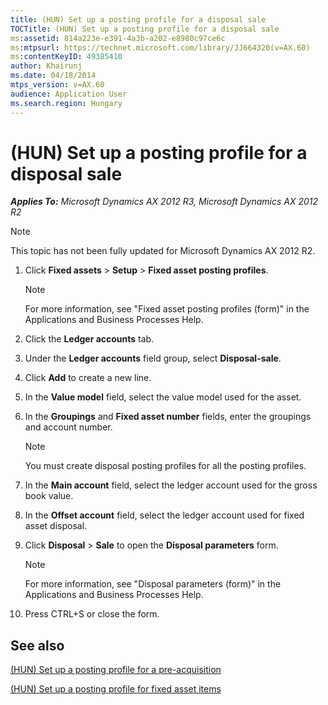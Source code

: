 ```yaml
---
title: (HUN) Set up a posting profile for a disposal sale
TOCTitle: (HUN) Set up a posting profile for a disposal sale
ms:assetid: 814a223e-e391-4a3b-a202-e8980c97ce6c
ms:mtpsurl: https://technet.microsoft.com/library/JJ664320(v=AX.60)
ms:contentKeyID: 49385410
author: Khairunj
ms.date: 04/18/2014
mtps_version: v=AX.60
audience: Application User
ms.search.region: Hungary
---
```


# (HUN) Set up a posting profile for a disposal sale 


_**Applies To:** Microsoft Dynamics AX 2012 R3, Microsoft Dynamics AX 2012 R2_


> [!NOTE]
> <P>This topic has not been fully updated for Microsoft Dynamics AX 2012 R2.</P>



1.  Click **Fixed assets** \> **Setup** \> **Fixed asset posting profiles**.
    

    > [!NOTE]
    > <P>For more information, see "Fixed asset posting profiles (form)" in the Applications and Business Processes Help.</P>



2.  Click the **Ledger accounts** tab.

3.  Under the **Ledger accounts** field group, select **Disposal-sale**.

4.  Click **Add** to create a new line.

5.  In the **Value model** field, select the value model used for the asset.

6.  In the **Groupings** and **Fixed asset number** fields, enter the groupings and account number.
    

    > [!NOTE]
    > <P>You must create disposal posting profiles for all the posting profiles.</P>



7.  In the **Main account** field, select the ledger account used for the gross book value.

8.  In the **Offset account** field, select the ledger account used for fixed asset disposal.

9.  Click **Disposal** \> **Sale** to open the **Disposal parameters** form.
    

    > [!NOTE]
    > <P>For more information, see "Disposal parameters (form)" in the Applications and Business Processes Help.</P>



10. Press CTRL+S or close the form.

## See also

[(HUN) Set up a posting profile for a pre-acquisition](hun-set-up-a-posting-profile-for-a-pre-acquisition.md)

[(HUN) Set up a posting profile for fixed asset items](hun-set-up-a-posting-profile-for-fixed-asset-items.md)

  


